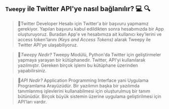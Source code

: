 ## `Tweepy` ile Twitter API'ye nasıl bağlanılır? 💻 🔍


> 📌Twitter Developer Hesabı için Twitter'a bir başvuru yapmamız gerekiyor. Yapılan başvuru kabul edildikten sonra hesabımızda bir App oluşturuyoruz. Buradan App'e ve hesabımıza ait kullanıcı key'lerini ve access token'larını *(Keys and Access Tokens)* alarak Tweepy ile Twitter API'ye ulaşabiliyoruz.

> 📌*Tweepy Nedir?* Tweepy Modülü, Python'da Twitter için geliştirmeler yapmaya yarayan bir kütüphanedir. Twitter, API'yi kullanılarak yazılmıştır. Gereken birçok işlemi bu kütüphane üzerinden yapabilirsiniz.


> 📌*API Nedir?* Application Programming Interface yani Uygulama Programlama Arayüzüdür. Bir yazılımın başka bir yazılımda tanımlanmış işlevlerini kullanabilmesi için oluşturulmuş bir tanım bütünüdür. Birçok büyük sistemin üzerine uygulama geliştirilmesi için API'ları vardır.
